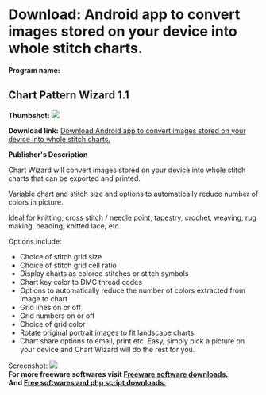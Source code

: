 # Download: Android app to convert images stored on your device into whole stitch charts.

**Program name:**

## Chart Pattern Wizard 1.1

  
**Thumbshot:** ![](http://www.freewarefiles.com/screenshot/cw_md.jpg)   
  
**Download link:** [Download Android app to convert images stored on your device into whole stitch charts.](http://freesoftwares.boysofts.com/Chart-Pattern-Wizard_program_98977.html)  
  


**Publisher's Description**  
  


Chart Wizard will convert images stored on your device into whole stitch charts that can be exported and printed. 

Variable chart and stitch size and options to automatically reduce number of colors in picture.

Ideal for knitting, cross stitch / needle point, tapestry, crochet, weaving, rug making, beading, knitted lace, etc.

Options include:

  * Choice of stitch grid size 
  * Choice of stitch grid cell ratio 
  * Display charts as colored stitches or stitch symbols 
  * Chart key color to DMC thread codes 
  * Options to automatically reduce the number of colors extracted from image to chart 
  * Grid lines on or off 
  * Grid numbers on or off 
  * Choice of grid color 
  * Rotate original portrait images to fit landscape charts 
  * Chart share options to email, print etc. 
Easy, simply pick a picture on your device and Chart Wizard will do the rest for you. 

  
  
Screenshot: ![](http://www.freewarefiles.com/screenshot/cw.jpg)   
**For more freeware softwares visit [Freeware software downloads.](http://freesoftwares.boysofts.com/)**   
**And [Free softwares and php script downloads.](http://www.boysofts.com/)**
